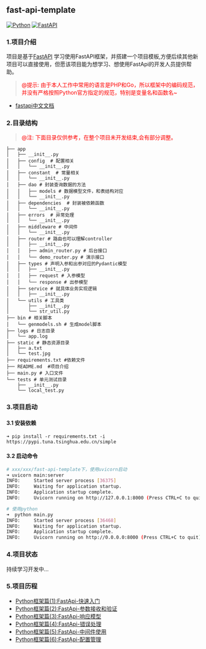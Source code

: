 ## fast-api-template

[![Python](https://img.shields.io/badge/Python-3.10+-yellow?style=for-the-badge&logo=python&logoColor=white&labelColor=101010)](https://python.org)
[![FastAPI](https://img.shields.io/badge/FastAPI-0.110.0-00a393?style=for-the-badge&logo=fastapi&logoColor=white&labelColor=101010)](https://fastapi.tiangolo.com)

### 1.项目介绍

项目是基于[FastAPI](https://fastapi.tiangolo.com/zh/tutorial/first-steps/)
学习使用FastAPI框架，并搭建一个项目模板,方便后续其他新项目可以直接使用，但愿该项目能为想学习、想使用FastApi的开发人员提供帮助。

> <span style="color: red; ">@提示:
> 由于本人工作中常用的语言是PHP和Go，所以框架中的编码规范，并没有严格按照Python官方指定的规范，特别是变量名和函数名~</span>

- [fastapi中文文档](https://fastapi.tiangolo.com/zh/tutorial/first-steps/)

### 2.目录结构

> <span style="color: red; ">@注: 下面目录仅供参考，在整个项目未开发结束,会有部分调整。</span>

```shell
├── app
│   ├── __init__.py
│   ├── config  # 配置相关
│   │   └── __init__.py
│   ├── constant  # 常量相关
│   │   └── __init__.py
│   ├── dao # 封装查询数据的方法
│   │   ├── models # 数据模型文件，和表结构对应
│   │   └── __init__.py
│   ├── dependencies  # 封装被依赖函数
│   │   └── __init__.py
│   ├── errors  # 异常处理
│   │   └── __init__.py
│   ├── middleware # 中间件
│   │   └── __init__.py
│   ├── router # 路由也可以理解controller
│   │   ├── __init__.py
│   │   ├── admin_router.py # 后台接口
│   │   └── demo_router.py # 演示接口
│   ├── types # 声明入参和出参对应的Pydantic模型
│   │   ├── __init__.py
│   │   ├── request # 入参模型
│   │   └── response # 出参模型
│   ├── service # 就具体业务实现逻辑
│   │   ├── __init__.py
│   └── utils # 工具类
│       ├── __init__.py
│       └── str_util.py
├── bin # 相关脚本
│   └── genmodels.sh # 生成model脚本
├── logs # 日志目录
│   └── app.log
├── static # 静态资源目录
│   ├── a.txt
│   └── test.jpg
├── requirements.txt #依赖文件
├── README.md  #项目介绍
├── main.py # 入口文件
└── tests # 单元测试目录
    ├── __init__.py
    └── local_test.py
```

### 3.项目启动

#### 3.1 安装依赖

```shell
➜ pip install -r requirements.txt -i https://pypi.tuna.tsinghua.edu.cn/simple
```

#### 3.2 启动命令

```sh
# xxx/xxx/fast-api-template下，使用uvicorn启动
➜ uvicorn main:server
INFO:     Started server process [36375]
INFO:     Waiting for application startup.
INFO:     Application startup complete.
INFO:     Uvicorn running on http://127.0.0.1:8000 (Press CTRL+C to quit)

# 使用python
➜  python main.py
INFO:     Started server process [36468]
INFO:     Waiting for application startup.
INFO:     Application startup complete.
INFO:     Uvicorn running on http://0.0.0.0:8000 (Press CTRL+C to quit)
```

### 4.项目状态

持续学习开发中...

### 5.项目历程  

- [Python框架篇(1):FastApi-快速入门](https://mp.weixin.qq.com/s/AY_MGluXAgr27m2nPByJFw)
- [Python框架篇(2):FastApi-参数接收和验证](https://mp.weixin.qq.com/s/J2_gJxJk2VLfMXgoH1l8Cw)
- [Python框架篇(3):FastApi-响应模型](https://mp.weixin.qq.com/s/okmkZXWZ3qwS1cnAceky0w)
- [Python框架篇(4):FastApi-错误处理](https://mp.weixin.qq.com/s/W6TxoQ_i-CUCKRhorZReaw)
- [Python框架篇(5):FastApi-中间件使用](https://mp.weixin.qq.com/s/2MFPnly7pv_dhKT3zGw3VA)
- [Python框架篇(6):FastApi-配置管理](https://mp.weixin.qq.com/s/3TQYLGebfsEmZt_FQBIV1Q)

